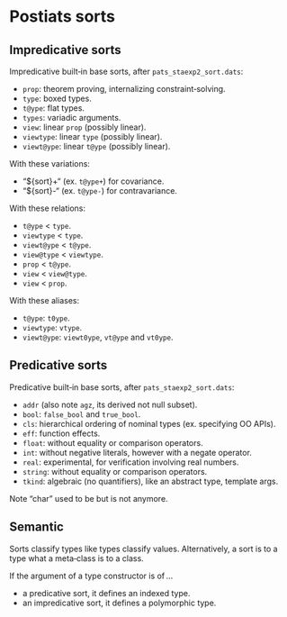 Postiats sorts
==============================================================================

Impredicative sorts
------------------------------------------------------------------------------

Impredicative built‑in base sorts, after `pats_staexp2_sort.dats`:

  * `prop`: theorem proving, internalizing constraint‑solving.
  * `type`: boxed types.
  * `t@ype`: flat types.
  * `types`: variadic arguments.
  * `view`: linear `prop` (possibly linear).
  * `viewtype`: linear `type` (possibly linear).
  * `viewt@ype`: linear `t@ype` (possibly linear).


With these variations:

  * “${sort}+“ (ex. `t@ype+`) for covariance.
  * “${sort}-“ (ex. `t@ype-`) for contravariance.


With these relations:

  * `t@ype` < `type`.
  * `viewtype` < `type`.
  * `viewt@ype` < `t@ype`.
  * `view@type` < `viewtype`.
  * `prop` < `t@ype`.
  * `view` < `view@type`.
  * `view` < `prop`.


With these aliases:

  * `t@ype`: `t0ype`.
  * `viewtype`: `vtype`.
  * `viewt@ype`: `viewt0ype`, `vt@ype` and `vt0ype`.


Predicative sorts
------------------------------------------------------------------------------

Predicative built‑in base sorts, after `pats_staexp2_sort.dats`:

  * `addr` (also note `agz`, its derived not null subset).
  * `bool`: `false_bool` and `true_bool`.
  * `cls`: hierarchical ordering of nominal types (ex. specifying OO APIs).
  * `eff`: function effects.
  * `float`: without equality or comparison operators.
  * `int`: without negative literals, however with a negate operator.
  * `real`: experimental, for verification involving real numbers.
  * `string`: without equality or comparison operators.
  * `tkind`: algebraic (no quantifiers), like an abstract type, template args.

Note “char” used to be but is not anymore.


Semantic
------------------------------------------------------------------------------

Sorts classify types like types classify values. Alternatively, a sort
is to a type what a meta‑class is to a class.

If the argument of a type constructor is of …

  * a predicative sort, it defines an indexed type.
  * an impredicative sort, it defines a polymorphic type.
